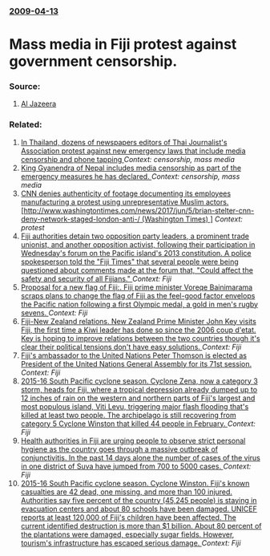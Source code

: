 ### [2009-04-13](/news/2009/04/13/index.md)

#  Mass media in Fiji protest against government censorship. 




### Source:

1. [Al Jazeera](http://english.aljazeera.net/news/asia-pacific/2009/04/20094139499153778.html)

### Related:

1. [ In Thailand, dozens of newspapers editors of Thai Journalist's Association protest against new emergency laws that include media censorship and phone tapping ](/news/2005/07/19/in-thailand-dozens-of-newspapers-editors-of-thai-journalist-s-association-protest-against-new-emergency-laws-that-include-media-censorship.md) _Context: censorship, mass media_
2. [ King Gyanendra of Nepal includes media censorship as part of the emergency measures he has declared. ](/news/2005/02/3/king-gyanendra-of-nepal-includes-media-censorship-as-part-of-the-emergency-measures-he-has-declared.md) _Context: censorship, mass media_
3. [CNN denies authenticity of footage documenting its employees manufacturing a protest using unrepresentative Muslim actors. [http://www.washingtontimes.com/news/2017/jun/5/brian-stelter-cnn-deny-network-staged-london-anti-/ (Washington Times) ]](/news/2017/06/3/cnn-denies-authenticity-of-footage-documenting-its-employees-manufacturing-a-protest-using-unrepresentative-muslim-actors-http-www-washi.md) _Context: protest_
4. [Fiji authorities detain two opposition party leaders, a prominent trade unionist, and another opposition activist, following their participation in Wednesday's forum on the Pacific island's 2013 constitution. A police spokesperson told the "Fiji Times" that several people were being questioned about comments made at the forum that, "Could affect the safety and security of all Fijians." ](/news/2016/09/10/fiji-authorities-detain-two-opposition-party-leaders-a-prominent-trade-unionist-and-another-opposition-activist-following-their-participa.md) _Context: Fiji_
5. [Proposal for a new flag of Fiji:. Fiji prime minister Voreqe Bainimarama scraps plans to change the flag of Fiji as the feel-good factor envelops the Pacific nation following a first Olympic medal, a gold in men's rugby sevens. ](/news/2016/08/18/proposal-for-a-new-flag-of-fiji-fiji-prime-minister-voreqe-bainimarama-scraps-plans-to-change-the-flag-of-fiji-as-the-feel-good-factor-env.md) _Context: Fiji_
6. [Fiji-New Zealand relations. New Zealand Prime Minister John Key visits Fiji, the first time a Kiwi leader has done so since the 2006 coup d'etat. Key is hoping to improve relations between the two countries though it's clear their political tensions don't have easy solutions. ](/news/2016/06/9/fiji-new-zealand-relations-new-zealand-prime-minister-john-key-visits-fiji-the-first-time-a-kiwi-leader-has-done-so-since-the-2006-coup.md) _Context: Fiji_
7. [Fiji's ambassador to the United Nations Peter Thomson is elected as President of the United Nations General Assembly for its 71st session. ](/news/2016/06/13/fiji-s-ambassador-to-the-united-nations-peter-thomson-is-elected-as-president-of-the-united-nations-general-assembly-for-its-71st-session.md) _Context: Fiji_
8. [2015-16 South Pacific cyclone season. Cyclone Zena, now a category 3 storm, heads for Fiji, where a tropical depression already dumped up to 12 inches of rain on the western and northern parts of Fiji's largest and most populous island, Viti Levu, triggering major flash flooding that's killed at least two people. The archipelago is still recovering from category 5 Cyclone Winston that killed 44 people in February. ](/news/2016/04/6/2015-16-south-pacific-cyclone-season-cyclone-zena-now-a-category-3-storm-heads-for-fiji-where-a-tropical-depression-already-dumped-up.md) _Context: Fiji_
9. [Health authorities in Fiji are urging people to observe strict personal hygiene as the country goes through a massive outbreak of conjunctivitis. In the past 14 days alone the number of cases of the virus in one district of Suva have jumped from 700 to 5000 cases. ](/news/2016/04/1/health-authorities-in-fiji-are-urging-people-to-observe-strict-personal-hygiene-as-the-country-goes-through-a-massive-outbreak-of-conjunctiv.md) _Context: Fiji_
10. [2015-16 South Pacific cyclone season. Cyclone Winston. Fiji's known casualties are 42 dead, one missing, and more than 100 injured. Authorities say five percent of the country (45,245 people) is staying in evacuation centers and about 80 schools have been damaged. UNICEF reports at least 120,000 of Fiji's children have been affected. The current identified destruction is more than $1 billion. About 80 percent of the plantations were damaged, especially sugar fields. However, tourism's infrastructure has escaped serious damage. ](/news/2016/02/25/2015-16-south-pacific-cyclone-season-cyclone-winston-fiji-s-known-casualties-are-42-dead-one-missing-and-more-than-100-injured-author.md) _Context: Fiji_
